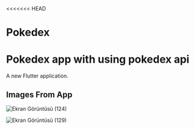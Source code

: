 <<<<<<< HEAD
# Pokedex
Pokedex app with using pokedex api
=======

A new Flutter application.

## Images From App 

![Ekran Görüntüsü (124)](https://user-images.githubusercontent.com/67241512/109289996-18880080-7838-11eb-9b8d-b28ec8ce4bf1.png)


![Ekran Görüntüsü (129)](https://user-images.githubusercontent.com/67241512/109289905-f0989d00-7837-11eb-882d-573ca686457b.png)



